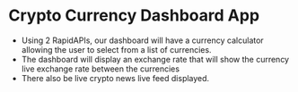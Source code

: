 # Crypto Currency Dashboard App

- Using 2 RapidAPIs, our dashboard will have a currency calculator allowing the user to select from a list of currencies.
- The dashboard will display an exchange rate that will show the currency live exchange rate between the currencies
- There also be live crypto news live feed displayed.

